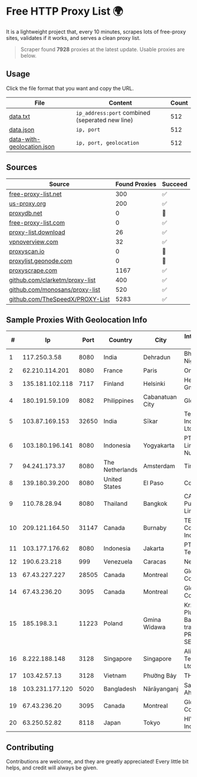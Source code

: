 
# Free HTTP Proxy List 🌍

It is a lightweight project that, every 10 minutes, scrapes lots of free-proxy sites, validates if it works, and serves a clean proxy list.


> Scraper found **7928** proxies at the latest update. Usable proxies are below.

## Usage

Click the file format that you want and copy the URL.


|File|Content|Count|
|----|-------|-----|
|[data.txt](https://raw.githubusercontent.com/themiralay/Proxy-List-World/master/data.txt)|`ip_address:port` combined (seperated new line)|512|
|[data.json](https://raw.githubusercontent.com/themiralay/Proxy-List-World/master/data.json)|`ip, port`|512|
|[data-with-geolocation.json](https://raw.githubusercontent.com/themiralay/Proxy-List-World/master/data-with-geolocation.json)|`ip, port, geolocation`|512|

## Sources

|Source|Found Proxies|Succeed|
|------|-------------|-------|
|[free-proxy-list.net](https://free-proxy-list.net)|300|✅|
|[us-proxy.org](https://www.us-proxy.org)|200|✅|
|[proxydb.net](http://proxydb.net)|0|🚫|
|[free-proxy-list.com](https://free-proxy-list.com/?page=&port=&type%5B%5D=http&type%5B%5D=https&up_time=0&search=Search)|0|✅|
|[proxy-list.download](https://www.proxy-list.download/HTTP)|26|✅|
|[vpnoverview.com](https://vpnoverview.com/privacy/anonymous-browsing/free-proxy-servers)|32|✅|
|[proxyscan.io](https://www.proxyscan.io)|0|🚫|
|[proxylist.geonode.com](https://proxylist.geonode.com/api/proxy-list?limit=300&page=1&sort_by=lastChecked&sort_type=desc&protocols=http,https)|0|🚫|
|[proxyscrape.com](https://api.proxyscrape.com/v2/?request=displayproxies&protocol=http&timeout=10000&country=all&ssl=all&anonymity=all)|1167|✅|
|[github.com/clarketm/proxy-list](https://raw.githubusercontent.com/clarketm/proxy-list/master/proxy-list-raw.txt)|400|✅|
|[github.com/monosans/proxy-list](https://raw.githubusercontent.com/monosans/proxy-list/main/proxies/http.txt)|520|✅|
|[github.com/TheSpeedX/PROXY-List](https://raw.githubusercontent.com/TheSpeedX/PROXY-List/master/http.txt)|5283|✅|


## Sample Proxies With Geolocation Info

|#|Ip|Port|Country|City|Internet Service Provider|
|-|--|----|-------|----|-------------------------|
|1|117.250.3.58|8080|India|Dehradun|Bharat Sanchar Nigam Ltd|
|2|62.210.114.201|8080|France|Paris|Online SAS|
|3|135.181.102.118|7117|Finland|Helsinki|Hetzner Online GmbH|
|4|180.191.59.109|8082|Philippines|Cabanatuan City|Globe Telecom|
|5|103.87.169.153|32650|India|Sīkar|Tejays Industries Pvt Ltd|
|6|103.180.196.141|8080|Indonesia|Yogyakarta|PT Dekadata Lingkar Nusantara|
|7|94.241.173.37|8080|The Netherlands|Amsterdam|TimeWeb Ltd.|
|8|139.180.39.200|8080|United States|El Paso|Conterra|
|9|110.78.28.94|8080|Thailand|Bangkok|CAT Telecom Public Company Limited|
|10|209.121.164.50|31147|Canada|Burnaby|TELUS Communications Inc.|
|11|103.177.176.62|8080|Indonesia|Jakarta|PT Milenial Inti Telekomunikasi|
|12|190.6.23.218|999|Venezuela|Caracas|Net Uno|
|13|67.43.227.227|28505|Canada|Montreal|GloboTech Communications|
|14|67.43.236.20|3095|Canada|Montreal|GloboTech Communications|
|15|185.198.3.1|11223|Poland|Gmina Widawa|Krzysztof Pluciennik Bartlomiej trading as PRONET-SERWIS|
|16|8.222.188.148|3128|Singapore|Singapore|Alibaba (US) Technology Co., Ltd.|
|17|103.42.57.13|3128|Vietnam|Phường Bảy|THEGIOISO|
|18|103.231.177.120|5020|Bangladesh|Nārāyanganj|Sayed Farhad Ahmed|
|19|67.43.236.20|3095|Canada|Montreal|GloboTech Communications|
|20|63.250.52.82|8118|Japan|Tokyo|HIVELOCITY, Inc.|



## Contributing

Contributions are welcome, and they are greatly appreciated! Every
little bit helps, and credit will always be given.

